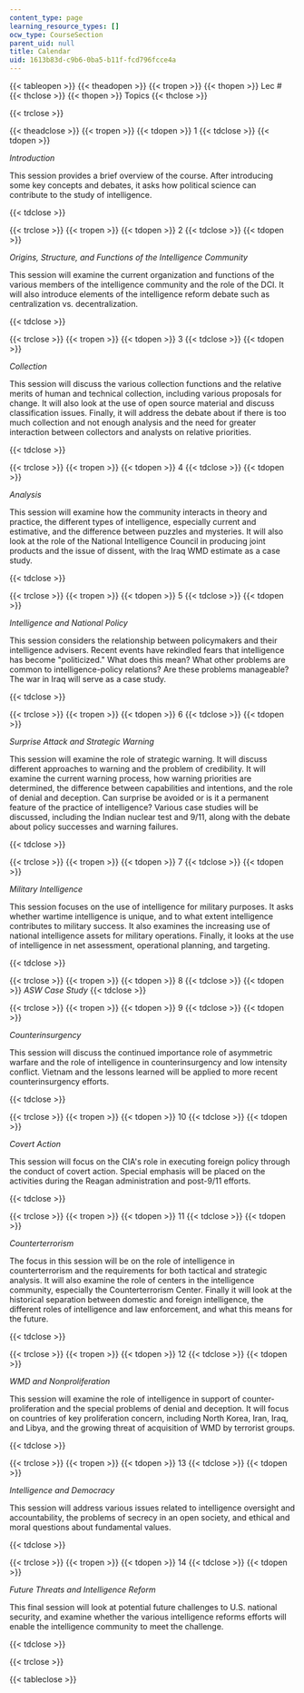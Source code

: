 ```yaml
---
content_type: page
learning_resource_types: []
ocw_type: CourseSection
parent_uid: null
title: Calendar
uid: 1613b83d-c9b6-0ba5-b11f-fcd796fcce4a
---
```


{{< tableopen >}}
{{< theadopen >}}
{{< tropen >}}
{{< thopen >}}
Lec #
{{< thclose >}}
{{< thopen >}}
Topics
{{< thclose >}}

{{< trclose >}}

{{< theadclose >}}
{{< tropen >}}
{{< tdopen >}}
1
{{< tdclose >}}
{{< tdopen >}}


_Introduction_

This session provides a brief overview of the course. After introducing some key concepts and debates, it asks how political science can contribute to the study of intelligence.


{{< tdclose >}}

{{< trclose >}}
{{< tropen >}}
{{< tdopen >}}
2
{{< tdclose >}}
{{< tdopen >}}


_Origins, Structure, and Functions of the Intelligence Community_

This session will examine the current organization and functions of the various members of the intelligence community and the role of the DCI. It will also introduce elements of the intelligence reform debate such as centralization vs. decentralization.


{{< tdclose >}}

{{< trclose >}}
{{< tropen >}}
{{< tdopen >}}
3
{{< tdclose >}}
{{< tdopen >}}


_Collection_

This session will discuss the various collection functions and the relative merits of human and technical collection, including various proposals for change. It will also look at the use of open source material and discuss classification issues. Finally, it will address the debate about if there is too much collection and not enough analysis and the need for greater interaction between collectors and analysts on relative priorities.


{{< tdclose >}}

{{< trclose >}}
{{< tropen >}}
{{< tdopen >}}
4
{{< tdclose >}}
{{< tdopen >}}


_Analysis_

This session will examine how the community interacts in theory and practice, the different types of intelligence, especially current and estimative, and the difference between puzzles and mysteries. It will also look at the role of the National Intelligence Council in producing joint products and the issue of dissent, with the Iraq WMD estimate as a case study.


{{< tdclose >}}

{{< trclose >}}
{{< tropen >}}
{{< tdopen >}}
5
{{< tdclose >}}
{{< tdopen >}}


_Intelligence and National Policy_

This session considers the relationship between policymakers and their intelligence advisers. Recent events have rekindled fears that intelligence has become "politicized." What does this mean? What other problems are common to intelligence-policy relations? Are these problems manageable? The war in Iraq will serve as a case study.


{{< tdclose >}}

{{< trclose >}}
{{< tropen >}}
{{< tdopen >}}
6
{{< tdclose >}}
{{< tdopen >}}


_Surprise Attack and Strategic Warning_

This session will examine the role of strategic warning. It will discuss different approaches to warning and the problem of credibility. It will examine the current warning process, how warning priorities are determined, the difference between capabilities and intentions, and the role of denial and deception. Can surprise be avoided or is it a permanent feature of the practice of intelligence? Various case studies will be discussed, including the Indian nuclear test and 9/11, along with the debate about policy successes and warning failures.


{{< tdclose >}}

{{< trclose >}}
{{< tropen >}}
{{< tdopen >}}
7
{{< tdclose >}}
{{< tdopen >}}


_Military Intelligence_

This session focuses on the use of intelligence for military purposes. It asks whether wartime intelligence is unique, and to what extent intelligence contributes to military success. It also examines the increasing use of national intelligence assets for military operations. Finally, it looks at the use of intelligence in net assessment, operational planning, and targeting.


{{< tdclose >}}

{{< trclose >}}
{{< tropen >}}
{{< tdopen >}}
8
{{< tdclose >}}
{{< tdopen >}}
_ASW Case Study_
{{< tdclose >}}

{{< trclose >}}
{{< tropen >}}
{{< tdopen >}}
9
{{< tdclose >}}
{{< tdopen >}}


_Counterinsurgency_

This session will discuss the continued importance role of asymmetric warfare and the role of intelligence in counterinsurgency and low intensity conflict. Vietnam and the lessons learned will be applied to more recent counterinsurgency efforts.


{{< tdclose >}}

{{< trclose >}}
{{< tropen >}}
{{< tdopen >}}
10
{{< tdclose >}}
{{< tdopen >}}


_Covert Action_

This session will focus on the CIA's role in executing foreign policy through the conduct of covert action. Special emphasis will be placed on the activities during the Reagan administration and post-9/11 efforts.


{{< tdclose >}}

{{< trclose >}}
{{< tropen >}}
{{< tdopen >}}
11
{{< tdclose >}}
{{< tdopen >}}


_Counterterrorism_

The focus in this session will be on the role of intelligence in counterterrorism and the requirements for both tactical and strategic analysis. It will also examine the role of centers in the intelligence community, especially the Counterterrorism Center. Finally it will look at the historical separation between domestic and foreign intelligence, the different roles of intelligence and law enforcement, and what this means for the future.


{{< tdclose >}}

{{< trclose >}}
{{< tropen >}}
{{< tdopen >}}
12
{{< tdclose >}}
{{< tdopen >}}


_WMD and Nonproliferation_

This session will examine the role of intelligence in support of counter-proliferation and the special problems of denial and deception. It will focus on countries of key proliferation concern, including North Korea, Iran, Iraq, and Libya, and the growing threat of acquisition of WMD by terrorist groups.


{{< tdclose >}}

{{< trclose >}}
{{< tropen >}}
{{< tdopen >}}
13
{{< tdclose >}}
{{< tdopen >}}


_Intelligence and Democracy_

This session will address various issues related to intelligence oversight and accountability, the problems of secrecy in an open society, and ethical and moral questions about fundamental values.


{{< tdclose >}}

{{< trclose >}}
{{< tropen >}}
{{< tdopen >}}
14
{{< tdclose >}}
{{< tdopen >}}


_Future Threats and Intelligence Reform_

This final session will look at potential future challenges to U.S. national security, and examine whether the various intelligence reforms efforts will enable the intelligence community to meet the challenge.


{{< tdclose >}}

{{< trclose >}}

{{< tableclose >}}